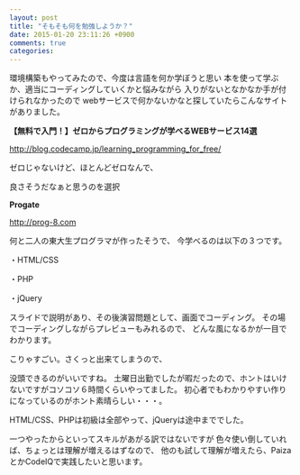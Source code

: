 ```yaml
---
layout: post
title: "そもそも何を勉強しようか？"
date: 2015-01-20 23:11:26 +0900
comments: true
categories: 
---
```

環境構築もやってみたので、今度は言語を何か学ぼうと思い
本を使って学ぶか、適当にコーディングしていくかと悩みながら
入りがないとなかなか手が付けられなかったので
webサービスで何かないかなと探していたらこんなサイトがありました。

__【無料で入門！】ゼロからプログラミングが学べるWEBサービス14選__

http://blog.codecamp.jp/learning_programming_for_free/

ゼロじゃないけど、ほとんどゼロなんで、

良さそうだなぁと思うのを選択

__Progate__

http://prog-8.com

何と二人の東大生プログラマが作ったそうで、
今学べるのは以下の３つです。

・HTML/CSS 

・PHP 

・jQuery 


スライドで説明があり、その後演習問題として、画面でコーディング。
その場でコーディングしながらプレビューもみれるので、
どんな風になるかが一目でわかります。

こりゃすごい。さくっと出来てしまうので、

没頭できるのがいいですね。
土曜日出勤でしたが暇だったので、ホントはいけないですがコソコソ６時間くらいやってました。
初心者でもわかりやすい作りになっているのがホント素晴らしい・・・。

HTML/CSS、PHPは初級は全部やって、jQueryは途中まででした。

一つやったからといってスキルがあがる訳ではないですが
色々使い倒していれば、ちょっとは理解が増えるはずなので、
他のも試して理解が増えたら、PaizaとかCodeIQで実践したいと思います。

